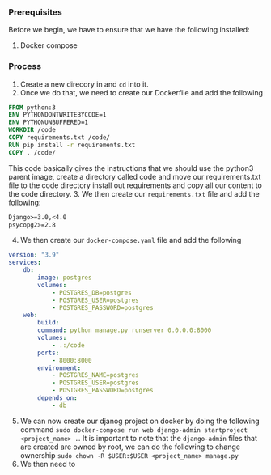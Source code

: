 ### Prerequisites
Before we begin, we have to ensure that we have the following installed:
1. Docker compose
### Process
1. Create a new direcory in and `cd` into it. 
2. Once we do that, we need to create our Dockerfile and add the following
```Dockerfile
FROM python:3
ENV PYTHONDONTWRITEBYCODE=1
ENV PYTHONUNBUFFERED=1
WORKDIR /code
COPY requirements.txt /code/
RUN pip install -r requirements.txt
COPY . /code/
```
This code basically gives the instructions that we should use the python3 parent image, create a directory called code and move our requirements.txt file to the code directory install out requirements and copy all our content to the code directory.
3. We then create our `requirements.txt` file and add the following:
```txt
Django>=3.0,<4.0
psycopg2>=2.8
```
4. We then create our `docker-compose.yaml` file and add the following
```YAML
version: "3.9"
services:
	db:
		image: postgres
		volumes:
			- POSTGRES_DB=postgres
			- POSTGRES_USER=postgres
			- POSTGRES_PASSWORD=postgres
	web:
		build:
		command: python manage.py runserver 0.0.0.0:8000
		volumes:
			- .:/code
		ports:
			- 8000:8000
		environment:
			- POSTGRES_NAME=postgres
			- POSTGRES_USER=postgres
			- POSTGRES_PASSWORD=postgres
		depends_on:
			- db
```
5. We can now create our djanog project on docker by doing the following command `sudo docker-compose run web django-admin startproject <project_name> .`. It is important to note that the `django-admin` files that are created are owned by root, we can do the following to change ownership `sudo chown -R $USER:$USER <project_name> manage.py`
6. We then need to 
